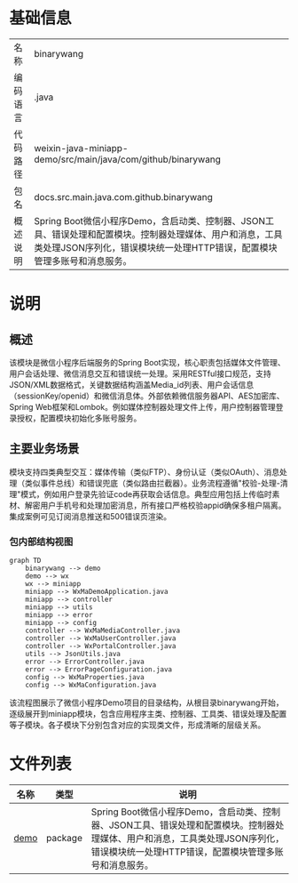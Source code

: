# 基础信息

|      |      |
|------|------|
| 名称 | binarywang |
| 编码语言 | .java |
| 代码路径 | weixin-java-miniapp-demo/src/main/java/com/github/binarywang |
| 包名 | docs.src.main.java.com.github.binarywang |
| 概述说明 | Spring Boot微信小程序Demo，含启动类、控制器、JSON工具、错误处理和配置模块。控制器处理媒体、用户和消息，工具类处理JSON序列化，错误模块统一处理HTTP错误，配置模块管理多账号和消息服务。 |

# 说明

## 概述  
该模块是微信小程序后端服务的Spring Boot实现，核心职责包括媒体文件管理、用户会话处理、微信消息交互和错误统一处理。采用RESTful接口规范，支持JSON/XML数据格式，关键数据结构涵盖Media_id列表、用户会话信息（sessionKey/openid）和微信消息体。外部依赖微信服务器API、AES加密库、Spring Web框架和Lombok。例如媒体控制器处理文件上传，用户控制器管理登录授权，配置模块初始化多账号服务。

## 主要业务场景  
模块支持四类典型交互：媒体传输（类似FTP）、身份认证（类似OAuth）、消息处理（类似事件总线）和错误兜底（类似路由拦截器）。业务流程遵循"校验-处理-清理"模式，例如用户登录先验证code再获取会话信息。典型应用包括上传临时素材、解密用户手机号和处理加密消息，所有接口严格校验appid确保多租户隔离。集成案例可见订阅消息推送和500错误页渲染。


### 包内部结构视图

```mermaid
graph TD
    binarywang --> demo
    demo --> wx
    wx --> miniapp
    miniapp --> WxMaDemoApplication.java
    miniapp --> controller
    miniapp --> utils
    miniapp --> error
    miniapp --> config
    controller --> WxMaMediaController.java
    controller --> WxMaUserController.java
    controller --> WxPortalController.java
    utils --> JsonUtils.java
    error --> ErrorController.java
    error --> ErrorPageConfiguration.java
    config --> WxMaProperties.java
    config --> WxMaConfiguration.java
```

该流程图展示了微信小程序Demo项目的目录结构，从根目录binarywang开始，逐级展开到miniapp模块，包含应用程序主类、控制器、工具类、错误处理及配置等子模块。各子模块下分别包含对应的实现类文件，形成清晰的层级关系。

# 文件列表

| 名称   | 类型  | 说明 |
|-------|------|-------------|
| [demo](demo/_module.md) | package | Spring Boot微信小程序Demo，含启动类、控制器、JSON工具、错误处理和配置模块。控制器处理媒体、用户和消息，工具类处理JSON序列化，错误模块统一处理HTTP错误，配置模块管理多账号和消息服务。 |


